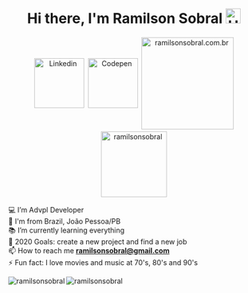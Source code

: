 <h1 align="center">Hi there, I'm Ramilson Sobral <img alt="Hi There!" width="30px" src="https://camo.githubusercontent.com/35d3d11359a49bf12aebb834cc13fd81b95eff4e/68747470733a2f2f6d656469612e67697068792e636f6d2f6d656469612f6876524a434c467a6361737252346961377a2f67697068792e676966"/></h1>

<p align="center">
<a href="https://www.linkedin.com/in/ramilsonsobral/" target="blank" alt="linkedin"><img align="center" style="margin: 2px" width="100px" alt="Linkedin" src="https://img.shields.io/badge/Linkedin-%230077B5.svg?&style=flat-square&logo=linkedin&logoColor=white" /></a>
<a href="https://codepen.io/ramilsonsobral/" target="blank" alt="codepen"><img align="center" style="margin: 2px" width="100px" alt="Codepen" src="https://img.shields.io/badge/Codepen-%23000000.svg?&style=flat-square&logo=codepen&logoColor=white" /></a>
<a href="https://ramilsonsobral.com.br/" target="blank" alt="ramilsonsobral.com.br"><img align="center" style="margin: 2px" width="185px" alt="ramilsonsobral.com.br" src="https://img.shields.io/badge/🌐 ramilsonsobral.com.br-%2324292e.svg?&style=flat-square&logo=&logoColor=white" /></a>
<img align="center" style="margin: 2px" width="132px" src="https://komarev.com/ghpvc/?username=ramilsonsobral&style=flat-square" alt="ramilsonsobral"/>
</p>

💻 I’m Advpl Developer<br>
🏡 I'm from Brazil, João Pessoa/PB <br>
📚 I’m currently learning everything <br>
🥅 2020 Goals: create a new project and find a new job <br>
📫 How to reach me **ramilsonsobral@gmail.com** <br>
⚡ Fun fact: I love movies and music at 70's, 80's and 90's<br>

<p align="center">
<img align="left" src="https://github-readme-stats.vercel.app/api/top-langs/?username=juniorsobral01" alt="ramilsonsobral" />
<img align="left" src="https://github-readme-stats.vercel.app/api?username=juniorsobral01&show_icons=true" alt="ramilsonsobral" />
</p>
